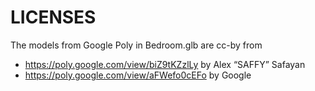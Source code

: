 #  	LICENSES

The models from Google Poly in Bedroom.glb are cc-by from 

* https://poly.google.com/view/biZ9tKZzlLy by Alex “SAFFY” Safayan
* https://poly.google.com/view/aFWefo0cEFo by Google
